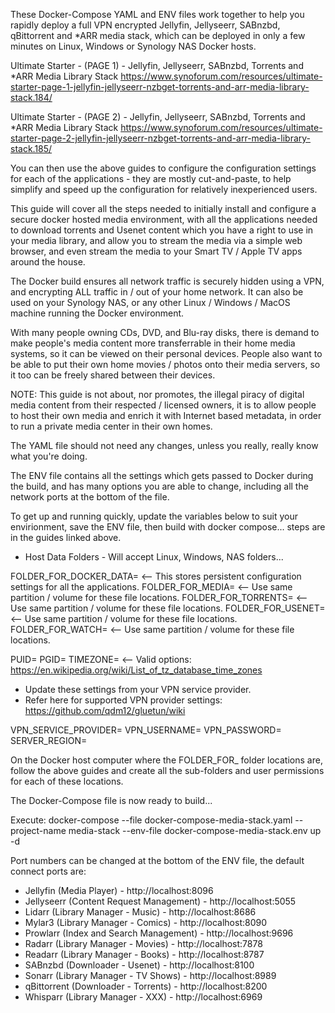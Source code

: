 These Docker-Compose YAML and ENV files work together to help you rapidly deploy a full VPN encrypted Jellyfin, Jellyseerr, SABnzbd, qBittorrent and *ARR media stack, which can be deployed in only a few minutes on Linux, Windows or Synology NAS Docker hosts.

Ultimate Starter - (PAGE 1) - Jellyfin, Jellyseerr, SABnzbd, Torrents and *ARR Media Library Stack
https://www.synoforum.com/resources/ultimate-starter-page-1-jellyfin-jellyseerr-nzbget-torrents-and-arr-media-library-stack.184/

Ultimate Starter - (PAGE 2) - Jellyfin, Jellyseerr, SABnzbd, Torrents and *ARR Media Library Stack
https://www.synoforum.com/resources/ultimate-starter-page-2-jellyfin-jellyseerr-nzbget-torrents-and-arr-media-library-stack.185/

You can then use the above guides to configure the configuration settings for each of the applications - they are mostly cut-and-paste, to help simplify and speed up the configuration for relatively inexperienced users.

This guide will cover all the steps needed to initially install and configure a secure docker hosted media environment, with all the applications needed to download torrents and Usenet content which you have a right to use in your media library, and allow you to stream the media via a simple web browser, and even stream the media to your Smart TV / Apple TV apps around the house.

The Docker build ensures all network traffic is securely hidden using a VPN, and encrypting ALL traffic in / out of your home network. It can also be used on your Synology NAS, or any other Linux / Windows / MacOS machine running the Docker environment.

With many people owning CDs, DVD, and Blu-ray disks, there is demand to make people's media content more transferrable in their home media systems, so it can be viewed on their personal devices. People also want to be able to put their own home movies / photos onto their media servers, so it too can be freely shared between their devices.

NOTE: This guide is not about, nor promotes, the illegal piracy of digital media content from their respected / licensed owners, it is to allow people to host their own media and enrich it with Internet based metadata, in order to run a private media center in their own homes.

The YAML file should not need any changes, unless you really, really know what you're doing.

The ENV file contains all the settings which gets passed to Docker during the build, and has many options you are able to change, including all the network ports at the bottom of the file.

To get up and running quickly, update the variables below to suit your envirionment, save the ENV file, then build with docker compose... steps are in the guides linked above.

 - Host Data Folders - Will accept Linux, Windows, NAS folders...

FOLDER_FOR_DOCKER_DATA=  <-- This stores persistent configuration settings for all the applications.
FOLDER_FOR_MEDIA=        <-- Use same partition / volume for these file locations.
FOLDER_FOR_TORRENTS=     <-- Use same partition / volume for these file locations.
FOLDER_FOR_USENET=       <-- Use same partition / volume for these file locations.
FOLDER_FOR_WATCH=        <-- Use same partition / volume for these file locations.

PUID=
PGID=
TIMEZONE=                <-- Valid options: https://en.wikipedia.org/wiki/List_of_tz_database_time_zones

 - Update these settings from your VPN service provider.
 - Refer here for supported VPN provider settings: https://github.com/qdm12/gluetun/wiki

VPN_SERVICE_PROVIDER=
VPN_USERNAME=
VPN_PASSWORD=
SERVER_REGION=


On the Docker host computer where the FOLDER_FOR_ folder locations are, follow the above guides and create all the sub-folders and user permissions for each of these locations.

The Docker-Compose file is now ready to build...

Execute:
docker-compose --file docker-compose-media-stack.yaml --project-name media-stack --env-file docker-compose-media-stack.env up -d


Port numbers can be changed at the bottom of the ENV file, the default connect ports are:

 - Jellyfin (Media Player)
		- http://localhost:8096
 - Jellyseerr (Content Request Management)
		- http://localhost:5055
 - Lidarr (Library Manager - Music)
        - http://localhost:8686
 - Mylar3 (Library Manager - Comics)
		- http://localhost:8090
 - Prowlarr (Index and Search Management)
		- http://localhost:9696
 - Radarr (Library Manager - Movies)
		- http://localhost:7878
 - Readarr (Library Manager - Books)
		- http://localhost:8787
 - SABnzbd (Downloader - Usenet)
		- http://localhost:8100
 - Sonarr (Library Manager - TV Shows)
		- http://localhost:8989
 - qBittorrent (Downloader - Torrents)
		- http://localhost:8200
 - Whisparr (Library Manager - XXX)
		- http://localhost:6969

